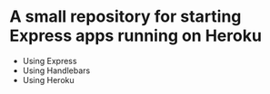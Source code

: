 # A small repository for starting Express apps running on Heroku

* Using Express
* Using Handlebars
* Using Heroku